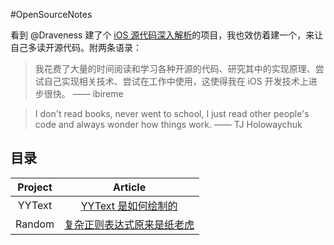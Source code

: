 #OpenSourceNotes

看到 @Draveness 建了个 [iOS 源代码深入解析](https://github.com/Draveness/iOS-Source-Code-Analyze)的项目，我也效仿着建一个，来让自己多读开源代码。附两条语录：

> 我花费了大量的时间阅读和学习各种开源的代码、研究其中的实现原理、尝试自己实现相关技术、尝试在工作中使用，这使得我在 iOS 开发技术上进步很快。 —— ibireme

> I don't read books, never went to school, I just read other people's code and always wonder how things work. —— TJ Holowaychuk


## 目录

| Project | Article |
|:-------:|:------: |
|  YYText | [YYText 是如何绘制的](./YYText/YYText.md)        |
|Random|[复杂正则表达式原来是纸老虎](./Regex/regex.md)|
